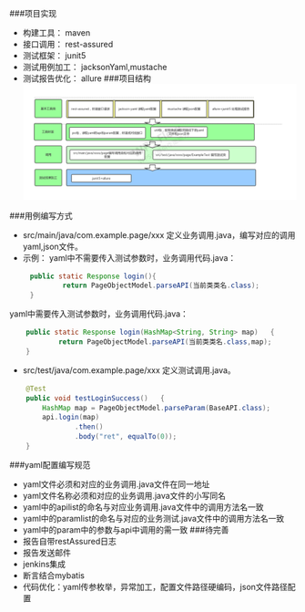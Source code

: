 ###项目实现
- 构建工具： maven
- 接口调用： rest-assured
- 测试框架： junit5
- 测试用例加工： jacksonYaml,mustache
- 测试报告优化： allure
###项目结构
![binaryTree](系统结构图.png "binaryTree")

###用例编写方式
- src/main/java/com.example.page/xxx 定义业务调用.java，编写对应的调用yaml,json文件。
- 示例：
  yaml中不需要传入测试参数时，业务调用代码.java：
``` java
     public static Response login(){
             return PageObjectModel.parseAPI(当前类类名.class);
     }
```
   yaml中需要传入测试参数时，业务调用代码.java：
``` java 
    public static Response login(HashMap<String, String> map)   {
            return PageObjectModel.parseAPI(当前类类名.class,map);
    }
```
- src/test/java/com.example.page/xxx 定义测试调用.java。
``` java
    @Test
    public void testLoginSuccess()   {
        HashMap map = PageObjectModel.parseParam(BaseAPI.class);
        api.login(map)
                .then()
                .body("ret", equalTo(0));
    }
```
###yaml配置编写规范
- yaml文件必须和对应的业务调用.java文件在同一地址
- yaml文件名称必须和对应的业务调用.java文件的小写同名
- yaml中的apilist的命名与对应业务调用.java文件中的调用方法名一致
- yaml中的paramlist的命名与对应的业务测试.java文件中的调用方法名一致
- yaml中的param中的参数与api中调用的需一致
###待完善
- 报告自带restAssured日志
- 报告发送邮件
- jenkins集成
- 断言结合mybatis
- 代码优化：yaml传参枚举，异常加工，配置文件路径硬编码，json文件路径配置
